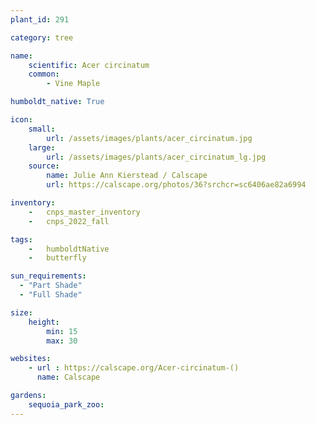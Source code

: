 ```yaml
---
plant_id: 291

category: tree

name: 
    scientific: Acer circinatum
    common: 
        - Vine Maple

humboldt_native: True

icon: 
    small: 
        url: /assets/images/plants/acer_circinatum.jpg 
    large: 
        url: /assets/images/plants/acer_circinatum_lg.jpg 
    source: 
        name: Julie Ann Kierstead / Calscape
        url: https://calscape.org/photos/36?srchcr=sc6406ae82a6994 

inventory: 
    -   cnps_master_inventory
    -   cnps_2022_fall

tags:  
    -   humboldtNative
    -   butterfly

sun_requirements:
  - "Part Shade"
  - "Full Shade"

size:
    height: 
        min: 15
        max: 30

websites:
    - url : https://calscape.org/Acer-circinatum-()
      name: Calscape

gardens: 
    sequoia_park_zoo:
---
```

